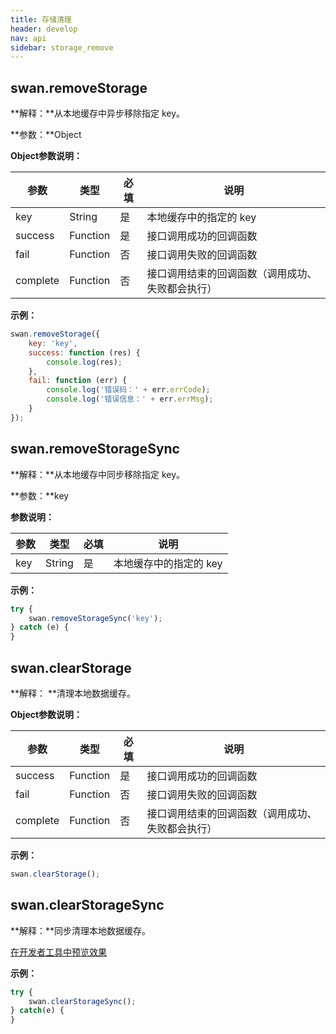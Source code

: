 ```yaml
---
title: 存储清理
header: develop
nav: api
sidebar: storage_remove
---
```


## swan.removeStorage


**解释：**从本地缓存中异步移除指定 key。

**参数：**Object

**Object参数说明：**

|参数 | 类型 | 必填 | 说明|
|---- | ---- | ---- | ---- |
|key |String  |是  | 本地缓存中的指定的 key|
|success |Function  |  是  | 接口调用成功的回调函数|
|fail |   Function  |  否  | 接口调用失败的回调函数|
|complete  |  Function  |  否  | 接口调用结束的回调函数（调用成功、失败都会执行）|

**示例：**


```js
swan.removeStorage({
    key: 'key',
    success: function (res) {
        console.log(res);
	},
    fail: function (err) {
        console.log('错误码：' + err.errCode);
        console.log('错误信息：' + err.errMsg);
    }
});
```
<!-- #### 错误码

**Andriod**

|错误码|说明|
|--|--|
|201|解析失败，请检查调起协议是否合法。|
|1001|执行失败|

**iOS**

|错误码|说明|
|--|--|
|202|解析失败，请检查参数是否正确。| -->

## swan.removeStorageSync


**解释：**从本地缓存中同步移除指定 key。

**参数：**key

**参数说明：**

|参数 | 类型 | 必填 | 说明|
|---- | ---- | ---- | ---- |
|key |String  |是  | 本地缓存中的指定的 key|


**示例：**


```js
try {
    swan.removeStorageSync('key');
} catch (e) {
}
```

<!-- #### 错误码

**Andriod**

|错误码|说明|
|--|--|
|201|解析失败，请检查调起协议是否合法。|
|1001|执行失败|

**iOS**

|错误码|说明|
|--|--|
|202|解析失败，请检查参数是否正确。| -->

## swan.clearStorage


**解释： **清理本地数据缓存。  

**Object参数说明：**

|参数 | 类型 | 必填 | 说明|
|---- | ---- | ---- | ---- |
|success |Function  |  是  | 接口调用成功的回调函数|
|fail |   Function  |  否  | 接口调用失败的回调函数|
|complete  |  Function  |  否  | 接口调用结束的回调函数（调用成功、失败都会执行）|

**示例：**

```js
swan.clearStorage();
```
<!-- #### 错误码

Andriod
|错误码|说明|
|--|--|
|1001|执行失败 |

iOS
|错误码|说明|
|--|--|
|401|安全校验失败| -->

## swan.clearStorageSync



**解释：**同步清理本地数据缓存。

<a href="swanide://fragment/17cdc0c62288d1df2ce8bdc587bcaf211540397011" title="在开发者工具中预览效果" target="_blank">在开发者工具中预览效果</a>

**示例：**

```js
try {
    swan.clearStorageSync();
} catch(e) {
}
```
<!-- #### 错误码

**Andriod**

|错误码|说明|
|--|--|
|1001|执行失败 |

**iOS**

|错误码|说明|
|--|--|
|202|解析失败，请检查参数是否正确。| -->